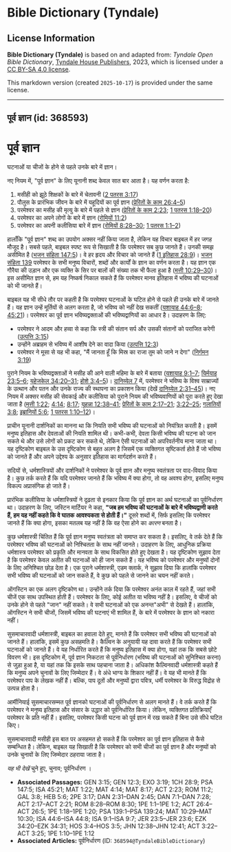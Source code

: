 # Bible Dictionary (Tyndale)

## License Information

**Bible Dictionary (Tyndale)** is based on and adapted from: _Tyndale Open Bible Dictionary_, [Tyndale House Publishers](https://tyndaleopenresources.com/), 2023, which is licensed under a [CC BY-SA 4.0 license](https://creativecommons.org/licenses/by-sa/4.0/legalcode.en).

This markdown version (created `2025-10-17`) is provided under the same license.



--------------------------------

## पूर्व ज्ञान (id: 368593)

पूर्व ज्ञान
===========

घटनाओं या चीजों के होने से पहले उनके बारे में ज्ञान।

नए नियम में, "पूर्व ज्ञान" के लिए यूनानी शब्द केवल सात बार आता है। यह वर्णन करता है:

1. मसीही को झूठे शिक्षकों के बारे में चेतावनी ([2 पतरस 3:17](https://ref.ly/2Pet3:17))
2. पौलुस के प्रारंभिक जीवन के बारे में यहूदियों का पूर्व ज्ञान ([प्रेरितों के काम 26:4–5](https://ref.ly/Acts26:4-Acts26:5))
3. परमेश्वर का मसीह की मृत्यु के बारे में पहले से ज्ञान ([प्रेरितों के काम 2:23](https://ref.ly/Acts2:23); [1 पतरस 1:18–20](https://ref.ly/1Pet1:18-1Pet1:20))
4. परमेश्वर का अपने लोगों के बारे में ज्ञान ([रोमियों 11:2](https://ref.ly/Rom11:2))
5. परमेश्वर का अपनी कलीसिया बारे में ज्ञान ([रोमियों 8:28–30](https://ref.ly/Rom8:28-Rom8:30); [1 पतरस 1:1–2](https://ref.ly/1Pet1:1-1Pet1:2))

हालाँकि "पूर्व ज्ञान" शब्द का उपयोग अक्सर नहीं किया जाता है, लेकिन यह विचार बाइबल में हर जगह मौजूद है। सबसे पहले, बाइबल स्पष्ट रूप से सिखाती है कि परमेश्वर सब कुछ जानते हैं। उनकी समझ असीमित है ([भजन संहिता 147:5](https://ref.ly/Ps147:5))। वे हर हृदय और विचार को जानते हैं ([1 इतिहास 28:9](https://ref.ly/1Chr28:9))। [भजन संहिता 139](https://ref.ly/Ps139:1-Ps139:24) परमेश्वर के सभी मनुष्य विचारों, शब्दों और कार्यों के ज्ञान का वर्णन करता है। यह ज्ञान एक गौरैया की उड़ान और एक व्यक्ति के सिर पर बालों की संख्या तक भी फैला हुआ है ([मत्ती 10:29–30](https://ref.ly/Matt10:29-Matt10:30))। इस असीमित ज्ञान से, हम यह निष्कर्ष निकाल सकते हैं कि परमेश्वर मानव इतिहास में भविष्य की घटनाओं को भी जानते हैं।

बाइबल यह भी सीधे तौर पर कहती है कि परमेश्वर घटनाओं के घटित होने से पहले ही उनके बारे में जानते हैं। यह ज्ञान उन्हें मूर्तियों से अलग करता है, जो भविष्य को नहीं देख सकतीं ([यशायाह 44:6–8](https://ref.ly/Isa44:6-Isa44:8); [45:21](https://ref.ly/Isa45:21))। परमेश्वर का पूर्व ज्ञान भविष्यद्वक्ताओं की भविष्यद्वाणियों का आधार है। उदाहरण के लिए:

* परमेश्वर ने आदम और हव्वा से कहा कि स्त्री की संतान सर्प और उसकी संतानों को पराजित करेगी ([उत्पत्ति 3:15](https://ref.ly/Gen3:15))
* उन्होंने अब्राहम से भविष्य में आशीष देने का वादा किया ([उत्पत्ति 12:3](https://ref.ly/Gen12:3))
* परमेश्वर ने मूसा से यह भी कहा, "मैं जानता हूँ कि मिस्र का राजा तुम को जाने न देगा" ([निर्गमन 3:19](https://ref.ly/Exod3:19))

पुराने नियम के भविष्यद्वक्ताओं ने मसीह की आने वाली महिमा के बारे में बताया ([यशायाह 9:1–7](https://ref.ly/Isa9:1-Isa9:7); [यिर्मयाह 23:5–6](https://ref.ly/Jer23:5-Jer23:6); [यहेजकेल 34:20–31](https://ref.ly/Ezek34:20-Ezek34:31); [होशे 3:4–5](https://ref.ly/Hos3:4-Hos3:5))। [दानिय्येल 7](https://ref.ly/Dan7:1-Dan7:28) में, परमेश्वर ने भविष्य के विश्व साम्राज्यों के उत्थान और पतन और उनके राज्य की स्थापना का प्रकाशन किया (देखें [दानिय्येल 2:31–45](https://ref.ly/Dan2:31-Dan2:45))। नए नियम में अक्सर मसीह की सेवकाई और कलीसिया को पुराने नियम की भविष्यवाणियों को पूरा करते हुए देखा जाता है ([मत्ती 1:22](https://ref.ly/Matt1:22); [4:14](https://ref.ly/Matt4:14); [8:17](https://ref.ly/Matt8:17); [यूहन्ना 12:38–41](https://ref.ly/John12:38-John12:41); [प्रेरितों के काम 2:17–21](https://ref.ly/Acts2:17-Acts2:21); [3:22–25](https://ref.ly/Acts3:22-Acts3:25); [गलातियों 3:8](https://ref.ly/Gal3:8); [इब्रानियों 5:6](https://ref.ly/Heb5:6); [1 पतरस 1:10–12](https://ref.ly/1Pet1:10-1Pet1:12))। 

प्राचीन यूनानी दार्शनिकों का मानना था कि नियति सभी भविष्य की घटनाओं को नियंत्रित करती है। इसमें मनुष्य इतिहास और देवताओं की नियति शामिल थी। कभी\-कभी, देवता किसी भविष्य की घटना को जान सकते थे और उसे लोगों को प्रकट कर सकते थे, लेकिन ऐसी घटनाओं को अपरिवर्तनीय माना जाता था। यह दृष्टिकोण बाइबल के उस दृष्टिकोण से बहुत अलग है जिसमें एक व्यक्तिगत सृष्टिकर्ता होते हैं जो भविष्य को जानते हैं और अपने उद्देश्य के अनुसार इतिहास का मार्गदर्शन करते हैं।

सदियों से, धर्मशास्त्रियों और दार्शनिकों ने परमेश्वर के पूर्व ज्ञान और मनुष्य स्वतंत्रता पर वाद\-विवाद किया है। कुछ तर्क करते हैं कि यदि परमेश्वर जानते हैं कि भविष्य में क्या होगा, तो वह अवश्य होगा, इसलिए मनुष्य विकल्प अप्रासंगिक हो जाते हैं।

प्रारंभिक कलीसिया के धर्मशास्त्रियों ने दृढ़ता से इनकार किया कि पूर्व ज्ञान का अर्थ घटनाओं का पूर्वनिर्धारण था। उदाहरण के लिए, जस्टिन मार्टियर ने कहा, **"**जब हम भविष्य की घटनाओं के बारे में भविष्यद्वाणी करते हैं, हम यह नहीं कहते कि वे घातक आवश्यकता से होती हैं।**"** दूसरे शब्दों में, सिर्फ इसलिए कि परमेश्वर जानते हैं कि क्या होगा, इसका मतलब यह नहीं है कि वह ऐसा होने का *कारण* बनता है।

कुछ धर्मशास्त्री चिंतित हैं कि पूर्व ज्ञान मनुष्य स्वतंत्रता को समाप्त कर सकता है। इसलिए, वे तर्क देते हैं कि परमेश्वर भविष्य की घटनाओं को निश्चितता के साथ नहीं जानते। उदाहरण के लिए, आधुनिक प्रक्रिया धर्मशास्त्र परमेश्वर को प्रकृति और मानवता के साथ विकसित होते हुए देखता है। यह दृष्टिकोण सुझाव देता है कि परमेश्वर केवल अतीत की घटनाओं को ही जान सकते हैं। यह भविष्य को परमेश्वर और मनुष्यों दोनों के लिए अनिश्चित छोड़ देता है। एक पुराने धर्मशास्त्री, एडम क्लार्क, ने सुझाव दिया कि हालांकि परमेश्वर सभी भविष्य की घटनाओं को जान सकते हैं, वे कुछ को पहले से जानने का चयन नहीं करते। 

ऑगस्टिन का एक अलग दृष्टिकोण था। उन्होंने तर्क दिया कि परमेश्वर अनंत काल में रहते हैं, जहां सभी चीजें एक साथ उपस्थित होती हैं। परमेश्वर के लिए, कोई अतीत या भविष्य नहीं है। इसलिए, वे चीजों को उनके होने से पहले "जान" नहीं सकते। वे सभी घटनाओं को एक अनन्त"अभी" से देखते हैं। हालांकि, ऑगस्टिन ने सभी चीजों, जिसमें भविष्य की घटनाएं भी शामिल हैं, के बारे में परमेश्वर के ज्ञान को नकारा नहीं।

सुसमाचारवादी धर्मशास्त्री, बाइबल का हवाला देते हुए, मानते हैं कि परमेश्वर सभी भविष्य की घटनाओं को जानते हैं। हालांकि, इसमें कुछ असहमति है। कैल्विन के अनुयायी यह दावा करते हैं कि परमेश्वर सभी घटनाओं को जानते हैं। वे यह निर्धारित करते हैं कि मनुष्य इतिहास में क्या होगा, यहां तक कि सबसे छोटे विवरण भी। इस दृष्टिकोण में, पूर्व ज्ञान निकटता से पूर्वनिर्धारण (भविष्य की घटनाओं को सुनिश्चित करना) से जुड़ा हुआ है, या यहां तक कि इसके साथ पहचाना जाता है। अधिकांश कैल्विनवादी धर्मशास्त्री कहते हैं कि मनुष्य अपने चुनावों के लिए जिम्मेदार हैं। वे अंधे भाग्य के शिकार नहीं हैं। वे यह भी मानते हैं कि परमेश्वर पाप के लेखक नहीं हैं। बल्कि, पाप दूतों और मनुष्यों द्वारा पवित्र, धर्मी परमेश्वर के विरुद्ध विद्रोह से उत्पन्न होता है। 

आर्मीनियाई सुसमाचारसम्मत पूर्व ज्ञानको घटनाओं की पूर्वनिर्धारण से अलग मानते हैं। वे तर्क करते हैं कि परमेश्वर ने मनुष्य इतिहास और संसार के उद्धार को पूर्वनिर्धारित किया। लेकिन, व्यक्तिगत प्रतिक्रियाएँ परमेश्वर के प्रति नहीं हैं। इसलिए, परमेश्वर किसी घटना को पूर्व ज्ञान में रख सकते हैं बिना उसे सीधे घटित किए।

सुसमाचारवादी मसीही इस बात पर असहमत हो सकते हैं कि परमेश्वर का पूर्व ज्ञान इतिहास से कैसे सम्बन्धित है। लेकिन, बाइबल यह सिखाती है कि परमेश्वर को सभी चीजों का पूर्व ज्ञान है और मनुष्यों को उनके चुनावों के लिए जिम्मेदार ठहराया जाता है।

*यह भी देखें* चुने हुए, चुनाव; पूर्वनिर्धारण ।

* **Associated Passages:** GEN 3:15; GEN 12:3; EXO 3:19; 1CH 28:9; PSA 147:5; ISA 45:21; MAT 1:22; MAT 4:14; MAT 8:17; ACT 2:23; ROM 11:2; GAL 3:8; HEB 5:6; 2PE 3:17; DAN 2:31–DAN 2:45; DAN 7:1–DAN 7:28; ACT 2:17–ACT 2:21; ROM 8:28–ROM 8:30; 1PE 1:1–1PE 1:2; ACT 26:4–ACT 26:5; 1PE 1:18–1PE 1:20; PSA 139:1–PSA 139:24; MAT 10:29–MAT 10:30; ISA 44:6–ISA 44:8; ISA 9:1–ISA 9:7; JER 23:5–JER 23:6; EZK 34:20–EZK 34:31; HOS 3:4–HOS 3:5; JHN 12:38–JHN 12:41; ACT 3:22–ACT 3:25; 1PE 1:10–1PE 1:12
* **Associated Articles:** पूर्वनिर्धारण (ID: `368594@TyndaleBibleDictionary`)

